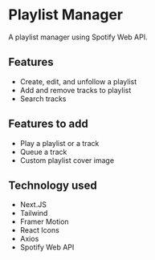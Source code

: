 # Playlist Manager
A playlist manager using Spotify Web API.

## Features
* Create, edit, and unfollow a playlist
* Add and remove tracks to playlist
* Search tracks

## Features to add
* Play a playlist or a track
* Queue a track
* Custom playlist cover image

## Technology used
* Next.JS
* Tailwind
* Framer Motion
* React Icons
* Axios
* Spotify Web API

